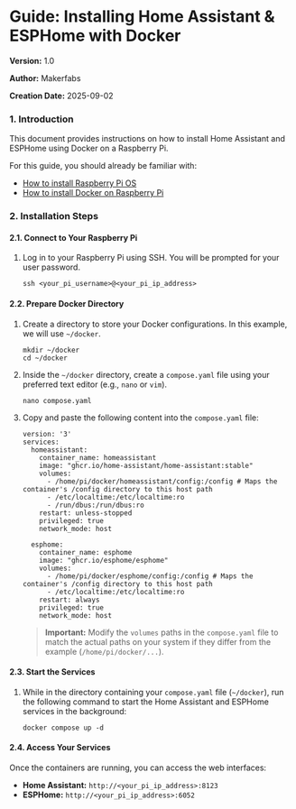 # Guide: Installing Home Assistant & ESPHome with Docker

**Version:** 1.0

**Author:** Makerfabs

**Creation Date:** 2025-09-02

### 1. Introduction

This document provides instructions on how to install Home Assistant and ESPHome using Docker on a Raspberry Pi.

For this guide, you should already be familiar with:

- [How to install Raspberry Pi OS](https://raspberrytips.com/install-raspberry-pi-os/)
- [How to install Docker on Raspberry Pi](https://itsfoss.com/raspberry-pi-install-docker/)

### 2. Installation Steps

#### 2.1. Connect to Your Raspberry Pi

1. Log in to your Raspberry Pi using SSH. You will be prompted for your user password.

   ```
   ssh <your_pi_username>@<your_pi_ip_address>
   ```

#### 2.2. Prepare Docker Directory

1. Create a directory to store your Docker configurations. In this example, we will use `~/docker`.

   ```
   mkdir ~/docker
   cd ~/docker
   ```

2. Inside the `~/docker` directory, create a `compose.yaml` file using your preferred text editor (e.g., `nano` or `vim`).

   ```
   nano compose.yaml
   ```

3. Copy and paste the following content into the `compose.yaml` file:

   ```
   version: '3'
   services:
     homeassistant:
       container_name: homeassistant
       image: "ghcr.io/home-assistant/home-assistant:stable"
       volumes:
         - /home/pi/docker/homeassistant/config:/config # Maps the container's /config directory to this host path
         - /etc/localtime:/etc/localtime:ro
         - /run/dbus:/run/dbus:ro
       restart: unless-stopped
       privileged: true
       network_mode: host
   
     esphome:
       container_name: esphome
       image: "ghcr.io/esphome/esphome"
       volumes:
         - /home/pi/docker/esphome/config:/config # Maps the container's /config directory to this host path
         - /etc/localtime:/etc/localtime:ro
       restart: always
       privileged: true
       network_mode: host
   ```

   > **Important:** Modify the `volumes` paths in the `compose.yaml` file to match the actual paths on your system if they differ from the example (`/home/pi/docker/...`).

#### 2.3. Start the Services

1. While in the directory containing your `compose.yaml` file (`~/docker`), run the following command to start the Home Assistant and ESPHome services in the background:

   ```
   docker compose up -d
   ```

#### 2.4. Access Your Services

Once the containers are running, you can access the web interfaces:

- **Home Assistant:** `http://<your_pi_ip_address>:8123`
- **ESPHome:** `http://<your_pi_ip_address>:6052`